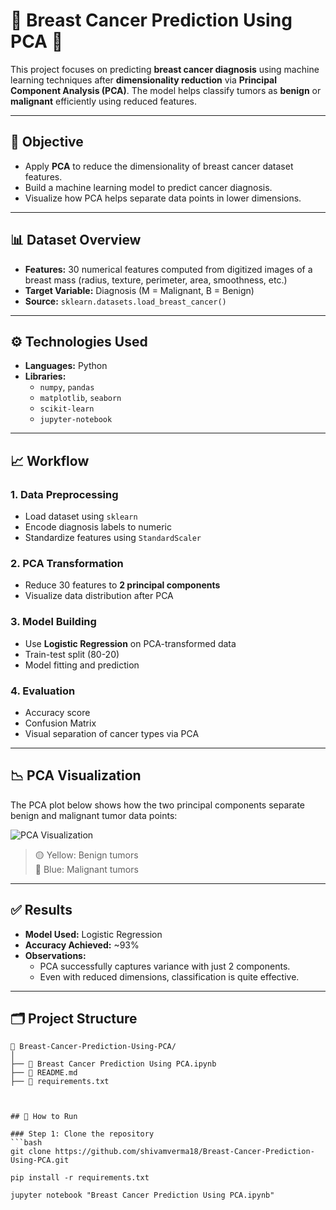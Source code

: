 
# 🧠 Breast Cancer Prediction Using PCA 🎯

This project focuses on predicting **breast cancer diagnosis** using machine learning techniques after **dimensionality reduction** via **Principal Component Analysis (PCA)**. The model helps classify tumors as **benign** or **malignant** efficiently using reduced features.

---

## 📌 Objective

- Apply **PCA** to reduce the dimensionality of breast cancer dataset features.
- Build a machine learning model to predict cancer diagnosis.
- Visualize how PCA helps separate data points in lower dimensions.

---

## 📊 Dataset Overview

- **Features:** 30 numerical features computed from digitized images of a breast mass (radius, texture, perimeter, area, smoothness, etc.)
- **Target Variable:** Diagnosis (M = Malignant, B = Benign)
- **Source:** `sklearn.datasets.load_breast_cancer()`

---

## ⚙️ Technologies Used

- **Languages:** Python
- **Libraries:**  
  - `numpy`, `pandas`  
  - `matplotlib`, `seaborn`  
  - `scikit-learn`  
  - `jupyter-notebook`

---

## 📈 Workflow

### 1. Data Preprocessing
- Load dataset using `sklearn`
- Encode diagnosis labels to numeric
- Standardize features using `StandardScaler`

### 2. PCA Transformation
- Reduce 30 features to **2 principal components**
- Visualize data distribution after PCA

### 3. Model Building
- Use **Logistic Regression** on PCA-transformed data
- Train-test split (80-20)
- Model fitting and prediction

### 4. Evaluation
- Accuracy score
- Confusion Matrix
- Visual separation of cancer types via PCA

---

## 📉 PCA Visualization

The PCA plot below shows how the two principal components separate benign and malignant tumor data points:

![PCA Visualization](./a605b051-5bb2-4d6e-b0ac-936094848253.png)

> 🟡 Yellow: Benign tumors  
> 🔵 Blue: Malignant tumors  

---

## ✅ Results

- **Model Used:** Logistic Regression  
- **Accuracy Achieved:** ~93%  
- **Observations:**
  - PCA successfully captures variance with just 2 components.
  - Even with reduced dimensions, classification is quite effective.

---

## 🗂 Project Structure
```
📁 Breast-Cancer-Prediction-Using-PCA/
│
├── 📓 Breast Cancer Prediction Using PCA.ipynb
├── 📄 README.md
├── 📄 requirements.txt



## 🚀 How to Run

### Step 1: Clone the repository
```bash
git clone https://github.com/shivamverma18/Breast-Cancer-Prediction-Using-PCA.git

pip install -r requirements.txt

jupyter notebook "Breast Cancer Prediction Using PCA.ipynb"

